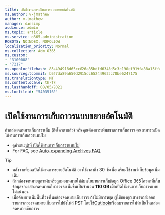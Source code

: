 ```yaml
---
title: เปิดใช้งานการเก็บถาวรแบบขยายอัตโนมัติ
ms.author: v-jmathew
author: v-jmathew
manager: dansimp
audience: Admin
ms.topic: article
ms.service: o365-administration
ROBOTS: NOINDEX, NOFOLLOW
localization_priority: Normal
ms.collection: Adm_O365
ms.custom:
- "3100008"
- "7217"
ms.openlocfilehash: 85a494918d65cc026a85bdfd6348d5c3c190ef919fa88a15ffcd4e7e790b8737
ms.sourcegitcommit: b5f7da89a650d2915dc652449623c78be6247175
ms.translationtype: MT
ms.contentlocale: th-TH
ms.lasthandoff: 08/05/2021
ms.locfileid: "54035169"
---
```

# <a name="enable-auto-expanding-archiving"></a>เปิดใช้งานการเก็บถาวรแบบขยายอัตโนมัติ

ถ้ากล่องจดหมายเก็บถาวรเต็ม (ถึงโควตาแล้ว) หรือคุณต้องการเพิ่มขนาดการเก็บถาวร คุณสามารถเปิดใช้งานการเก็บถาวรแบบไม่

- ดูคําแนะ[นําที่ เปิดใช้งานการเก็บถาวรแบบไม่](https://docs.microsoft.com/office365/securitycompliance/enable-unlimited-archiving)
- For FAQ, see [Auto-expanding Archives FAQ](https://blogs.technet.microsoft.com/exchange/2018/04/09/office-365-auto-expanding-archives-faq/).

> [!TIP]
>
> - หลังจากที่คุณเปิดใช้งานการขยายอัตโนมัติ อาจใช้เวลาถึง 30 วันเพื่อเตรียมใช้งานที่เก็บข้อมูลเพิ่มเติม
> - ถ้ากล่องจดหมายถูกระงับหรือถูกมอบหมายให้กับนโยบายการเก็บข้อมูล Office 365โควตาที่เก็บข้อมูลของกล่องจดหมายเก็บถาวรจะเพิ่มขึ้นเป็นจํานวน **110 GB** เมื่อเปิดใช้งานการเก็บถาวรแบบไม่แน่นอน
> - เมื่อต้องการเพิ่มพื้นที่ว่างในกล่องจดหมายเก็บถาวร ถ้าไม่มีการหยุด ผู้ใช้ของคุณสามารถส่งออกรายการกล่องจดหมายเก็บถาวรไปยังไฟล์ PST โดยใช้[Outlook](https://support.office.com/article/Export-or-backup-email-contacts-and-calendar-to-an-Outlook-pst-file-14252b52-3075-4e9b-be4e-ff9ef1068f91)หรือลบรายการไม่จําเป็นในกล่องจดหมายเก็บถาวร
